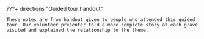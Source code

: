 <!-- 

??? warning "No Spoilers"  

    These notes were originally provided with one of our **[guided tours](../guided-tours.md)**. A story was told by one of our volunteers at each grave. We don't publish our speaking notes so we don't spoil repeated guided tours for others.
    
???+ warning "Guided tour handout"

    These brief notes were originally provided as a handout to participants on with the particular guided tours. Our volunteer presenter told a more comprehensive story at the graveside of how each of the walk subjects related to the theme of that specific tour. The story did not necessarily contain all of the biographical information published here on the subject nor all the information contained in the Sources. 
-->

???+ directions "Guided tour handout"

    These notes are from handout given to people who attended this guided tour. Our volunteer presenter told a more complete story at each grave visited and explained the relationship to the theme.
